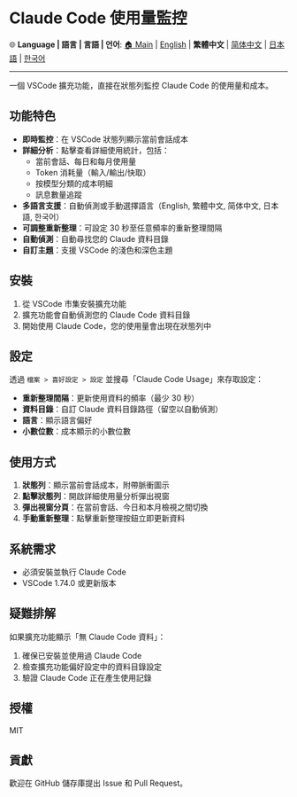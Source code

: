 # Claude Code 使用量監控

🌐 **Language | 語言 | 言語 | 언어**: [🏠 Main](README.md) | [English](README-en.md) | **繁體中文** | [简体中文](README-zh-CN.md) | [日本語](README-ja.md) | [한국어](README-ko.md)

---

一個 VSCode 擴充功能，直接在狀態列監控 Claude Code 的使用量和成本。

## 功能特色

- **即時監控**：在 VSCode 狀態列顯示當前會話成本
- **詳細分析**：點擊查看詳細使用統計，包括：
  - 當前會話、每日和每月使用量
  - Token 消耗量（輸入/輸出/快取）
  - 按模型分類的成本明細
  - 訊息數量追蹤
- **多語言支援**：自動偵測或手動選擇語言（English, 繁體中文, 简体中文, 日本語, 한국어）
- **可調整重新整理**：可設定 30 秒至任意頻率的重新整理間隔
- **自動偵測**：自動尋找您的 Claude 資料目錄
- **自訂主題**：支援 VSCode 的淺色和深色主題

## 安裝

1. 從 VSCode 市集安裝擴充功能
2. 擴充功能會自動偵測您的 Claude Code 資料目錄
3. 開始使用 Claude Code，您的使用量會出現在狀態列中

## 設定

透過 `檔案 > 喜好設定 > 設定` 並搜尋「Claude Code Usage」來存取設定：

- **重新整理間隔**：更新使用資料的頻率（最少 30 秒）
- **資料目錄**：自訂 Claude 資料目錄路徑（留空以自動偵測）
- **語言**：顯示語言偏好
- **小數位數**：成本顯示的小數位數

## 使用方式

1. **狀態列**：顯示當前會話成本，附帶脈衝圖示
2. **點擊狀態列**：開啟詳細使用量分析彈出視窗
3. **彈出視窗分頁**：在當前會話、今日和本月檢視之間切換
4. **手動重新整理**：點擊重新整理按鈕立即更新資料

## 系統需求

- 必須安裝並執行 Claude Code
- VSCode 1.74.0 或更新版本

## 疑難排解

如果擴充功能顯示「無 Claude Code 資料」：

1. 確保已安裝並使用過 Claude Code
2. 檢查擴充功能偏好設定中的資料目錄設定
3. 驗證 Claude Code 正在產生使用記錄

## 授權

MIT

## 貢獻

歡迎在 GitHub 儲存庫提出 Issue 和 Pull Request。